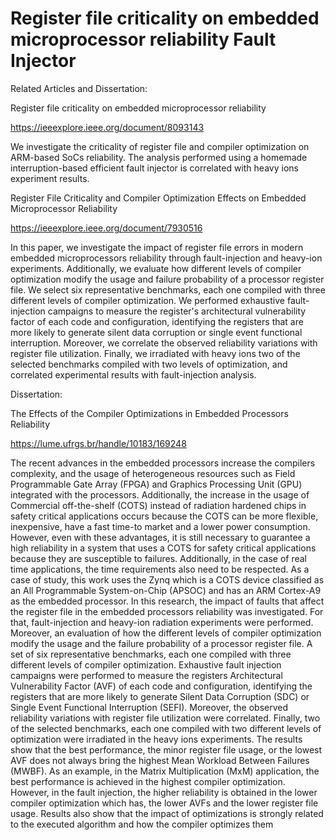 # Register file criticality on embedded microprocessor reliability Fault Injector
 
 Related Articles and Dissertation:
 
 Register file criticality on embedded microprocessor reliability
 
 https://ieeexplore.ieee.org/document/8093143
 
 We investigate the criticality of register file and compiler optimization on ARM-based SoCs reliability. The analysis performed using a homemade interruption-based efficient fault injector is correlated with heavy ions experiment results.
 
 
 Register File Criticality and Compiler Optimization Effects on Embedded Microprocessor Reliability
 
  https://ieeexplore.ieee.org/document/7930516
 
 In this paper, we investigate the impact of register file errors in modern embedded microprocessors reliability through fault-injection and heavy-ion experiments. Additionally, we evaluate how different levels of compiler optimization modify the usage and failure probability of a processor register file. We select six representative benchmarks, each one compiled with three different levels of compiler optimization. We performed exhaustive fault-injection campaigns to measure the register's architectural vulnerability factor of each code and configuration, identifying the registers that are more likely to generate silent data corruption or single event functional interruption. Moreover, we correlate the observed reliability variations with register file utilization. Finally, we irradiated with heavy ions two of the selected benchmarks compiled with two levels of optimization, and correlated experimental results with fault-injection analysis.
 
 
Dissertation:


The Effects of the Compiler Optimizations in Embedded Processors Reliability

https://lume.ufrgs.br/handle/10183/169248

The recent advances in the embedded processors increase the compilers complexity, and
the usage of heterogeneous resources such as Field Programmable Gate Array (FPGA)
and Graphics Processing Unit (GPU) integrated with the processors. Additionally, the
increase in the usage of Commercial off-the-shelf (COTS) instead of radiation hardened
chips in safety critical applications occurs because the COTS can be more flexible, inexpensive, have a fast time-to market and a lower power consumption. However, even
with these advantages, it is still necessary to guarantee a high reliability in a system that
uses a COTS for safety critical applications because they are susceptible to failures. Additionally, in the case of real time applications, the time requirements also need to be
respected. As a case of study, this work uses the Zynq which is a COTS device classified
as an All Programmable System-on-Chip (APSOC) and has an ARM Cortex-A9 as the
embedded processor. In this research, the impact of faults that affect the register file in the
embedded processors reliability was investigated. For that, fault-injection and heavy-ion
radiation experiments were performed. Moreover, an evaluation of how the different levels of compiler optimization modify the usage and the failure probability of a processor
register file. A set of six representative benchmarks, each one compiled with three different levels of compiler optimization. Exhaustive fault injection campaigns were performed
to measure the registers Architectural Vulnerability Factor (AVF) of each code and configuration, identifying the registers that are more likely to generate Silent Data Corruption
(SDC) or Single Event Functional Interruption (SEFI). Moreover, the observed reliability
variations with register file utilization were correlated. Finally, two of the selected benchmarks, each one compiled with two different levels of optimization were irradiated in the
heavy ions experiments. The results show that the best performance, the minor register
file usage, or the lowest AVF does not always bring the highest Mean Workload Between
Failures (MWBF). As an example, in the Matrix Multiplication (MxM) application, the
best performance is achieved in the highest compiler optimization. However, in the fault
injection, the higher reliability is obtained in the lower compiler optimization which has,
the lower AVFs and the lower register file usage. Results also show that the impact of optimizations is strongly related to the executed algorithm and how the compiler optimizes
them

 
 
